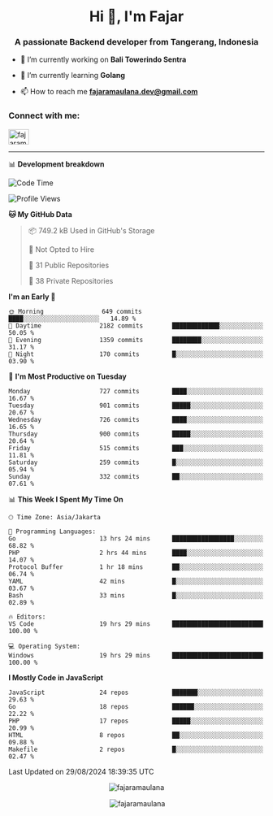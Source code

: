 <h1 align="center">Hi 👋, I'm Fajar</h1>
<h3 align="center">A passionate Backend developer from Tangerang, Indonesia</h3>

<!-- <p align="left"> <img src="https://komarev.com/ghpvc/?username=fajaramaulana&label=Profile%20views&color=0e75b6&style=flat" alt="fajaramaulana" /> </p> -->

- 🔭 I’m currently working on **Bali Towerindo Sentra**

- 🌱 I’m currently learning **Golang**

- 📫 How to reach me **fajaramaulana.dev@gmail.com**

<h3 align="left">Connect with me:</h3>
<p align="left">
<a href="https://linkedin.com/in/fajar-agus-maulana-73533a180/" target="blank"><img align="center" src="https://raw.githubusercontent.com/rahuldkjain/github-profile-readme-generator/master/src/images/icons/Social/linked-in-alt.svg" alt="fajaramaulana" height="30" width="40" /></a>
</p>

-------

📊 **Development breakdown**
<!--START_SECTION:waka-->
![Code Time](http://img.shields.io/badge/Code%20Time-2%2C228%20hrs%2035%20mins-blue)

![Profile Views](http://img.shields.io/badge/Profile%20Views-0-blue)

**🐱 My GitHub Data** 

> 📦 749.2 kB Used in GitHub's Storage 
 > 
> 🚫 Not Opted to Hire
 > 
> 📜 31 Public Repositories 
 > 
> 🔑 38 Private Repositories 
 > 
**I'm an Early 🐤** 

```text
🌞 Morning                649 commits         ████░░░░░░░░░░░░░░░░░░░░░   14.89 % 
🌆 Daytime                2182 commits        █████████████░░░░░░░░░░░░   50.05 % 
🌃 Evening                1359 commits        ████████░░░░░░░░░░░░░░░░░   31.17 % 
🌙 Night                  170 commits         █░░░░░░░░░░░░░░░░░░░░░░░░   03.90 % 
```
📅 **I'm Most Productive on Tuesday** 

```text
Monday                   727 commits         ████░░░░░░░░░░░░░░░░░░░░░   16.67 % 
Tuesday                  901 commits         █████░░░░░░░░░░░░░░░░░░░░   20.67 % 
Wednesday                726 commits         ████░░░░░░░░░░░░░░░░░░░░░   16.65 % 
Thursday                 900 commits         █████░░░░░░░░░░░░░░░░░░░░   20.64 % 
Friday                   515 commits         ███░░░░░░░░░░░░░░░░░░░░░░   11.81 % 
Saturday                 259 commits         █░░░░░░░░░░░░░░░░░░░░░░░░   05.94 % 
Sunday                   332 commits         ██░░░░░░░░░░░░░░░░░░░░░░░   07.61 % 
```


📊 **This Week I Spent My Time On** 

```text
🕑︎ Time Zone: Asia/Jakarta

💬 Programming Languages: 
Go                       13 hrs 24 mins      █████████████████░░░░░░░░   68.82 % 
PHP                      2 hrs 44 mins       ████░░░░░░░░░░░░░░░░░░░░░   14.07 % 
Protocol Buffer          1 hr 18 mins        ██░░░░░░░░░░░░░░░░░░░░░░░   06.74 % 
YAML                     42 mins             █░░░░░░░░░░░░░░░░░░░░░░░░   03.67 % 
Bash                     33 mins             █░░░░░░░░░░░░░░░░░░░░░░░░   02.89 % 

🔥 Editors: 
VS Code                  19 hrs 29 mins      █████████████████████████   100.00 % 

💻 Operating System: 
Windows                  19 hrs 29 mins      █████████████████████████   100.00 % 
```

**I Mostly Code in JavaScript** 

```text
JavaScript               24 repos            ███████░░░░░░░░░░░░░░░░░░   29.63 % 
Go                       18 repos            ██████░░░░░░░░░░░░░░░░░░░   22.22 % 
PHP                      17 repos            █████░░░░░░░░░░░░░░░░░░░░   20.99 % 
HTML                     8 repos             ██░░░░░░░░░░░░░░░░░░░░░░░   09.88 % 
Makefile                 2 repos             █░░░░░░░░░░░░░░░░░░░░░░░░   02.47 % 
```




 Last Updated on 29/08/2024 18:39:35 UTC
<!--END_SECTION:waka-->
<p align="center"><img align="center" src="https://github-readme-stats.vercel.app/api/top-langs?username=fajaramaulana&show_icons=true&locale=en&layout=compact" alt="fajaramaulana" /></p>

<p align="center">&nbsp;<img align="center" src="https://github-readme-stats.vercel.app/api?username=fajaramaulana&show_icons=true&locale=en" alt="fajaramaulana" /></p>
